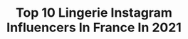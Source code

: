 ---
title: Top 10 Lingerie Instagram Influencers In France In 2021
description: >-
  Find top lingerie Instagram influencers in France in 2021. Most popular hashtags: #lingerie #frenchgirl #ootd #dress.
platform: Instagram
hits: 251
text_top: See the best Instagram accounts on inBeat.
text_bottom: Our platform has 251 Instagram influencers like this in France for you to pitch.
profiles:
  - username: "maritzaslan"
    fullname: >-
      Itsme_ninasky
    bio: >-
      ■ lingerie/swimwear/fashion ■ London 🇬🇧 Paris 🇫🇷 ■5”11 ■ ✉️maritzaslan@digicomevents.fr ■ Sueni Costa ♡
    location: "France"
    followers: 32921
    engagement: 778
    commentsToLikes: 0.037014
    id: ck5bxeg61nkez0i116o0z1ns6
    verified: false
    hashtags: "#iphonex, #loungeunderwear, #ohpollycollab, #curvygirl"
  - username: "charlottejaubert"
    fullname: >-
      Charlotte Jaubert
    bio: >-
      Co-Fondatrice @maison.marisuzi Costume de scène @insolitecreatur Professeur lingerie et MB @artesane_paris Auteure @mangoeditions
    location: "France"
    followers: 7360
    engagement: 681
    commentsToLikes: 0.090569
    id: ckf5qwni5anxk0j2331ovnm9l
    verified: false
    hashtags: "#atelier, #work, #coutureaddict, #charlottejaubert"
  - username: "monsieurjinggle"
    fullname: >-
      Baptiste Eymard |
    bio: >-
      ⛔ Collaboration ▪️ Lingerie & Nu @lecrayonnoir ▪️ Co-créateur @igersdrome ▪️ Valence 📍 ⬇️ DM pour info & séance
    location: "France"
    followers: 4439
    engagement: 1346
    commentsToLikes: 0.036873
    id: ck55o52fv7n170i11v6x9qqcl
    verified: false
    hashtags: ""
  - username: "misslegs.fr"
    fullname: >-
      MissLegs 👠
    bio: >-
      💗Nylon stockings.Sensuality.Lingerie.👠💗 Girl Next Door - Blogger, french Girl 🇫🇷 ©All 📷 are mine© Repost =Tag @ © - Respect 📝 for fans page My blog :
    location: "France"
    followers: 58674
    engagement: 346
    commentsToLikes: 0.034083
    id: ck55opn4a8uxc0i115m6ame0x
    verified: false
    hashtags: "#loveit, #ootd, #pinupgirl, #transparence"
  - username: "privatepleasurements"
    fullname: >-
      Private Pleasurements
    bio: >-
      Pleasurements lingerie collection: Wine Dine Sixty Nine #winedinesixtynine #pleasurements Shop via our InstaShop:
    location: "France"
    followers: 121329
    engagement: 108
    commentsToLikes: 0.006875
    id: ck5bxx4o4ol1e0i11nh3uamtw
    verified: false
    hashtags: "#bodylandscape, #romance, #sexywoman, #boudoir"
  - username: "marionmay"
    fullname: >-
      Marion May Lingerie
    bio: >-
      Ethical Lingerie brand - Orders in Oct 2020/ New Collection soon / Designed - Made in France /cook @marionmaykitchen / Co-organiser @residenceardente
    location: "France"
    followers: 8380
    engagement: 492
    commentsToLikes: 0.008493
    id: ck136lw0v74q60i19gkcbkfub
    verified: false
    hashtags: "#marionmaylingerie"
  - username: "unmissabl"
    fullname: >-
      Unmissabl 🎥
    bio: >-
      🎥 Youtuber 625k ♥️ Coach Love N°1 en France 📩 Business Contact : agency.matchme@gmail.com ━━━━━━━━━━━━━
    location: "France"
    followers: 149570
    engagement: 1093
    commentsToLikes: 0.022472
    id: ck9weo5g6l5cw0j78nvbr67vt
    verified: false
    hashtags: "#unmissabl, #instababe, #fitgirl, #model"
  - username: "paula_roide"
    fullname: >-
      Paula
    bio: >-
      Cooking account: @paella_roide 🇬🇶🇪🇸 22 yo
    location: "France"
    followers: 6115
    engagement: 1448
    commentsToLikes: 0.053640
    id: ck5hmhfidlyh10i11byu8tn33
    verified: false
    hashtags: "#outfitblog, #curlygirl, #fashionblogger, #lingeriesexy"
  - username: "laureenstn33"
    fullname: >-
      laureen.stn
    bio: >-
      21 yo 🌹 Bordeaux📍 Influenceuse/modèle 📸💄 @body.art33➡️ new account Je fais du bodyart, PAS DE NUDE Échange de pub/sfs 🌸 📩DM for collab.
    location: "France"
    followers: 30141
    engagement: 733
    commentsToLikes: 0.034658
    id: ck9hbsed5i8lf0j78u622mnjj
    verified: false
    hashtags: "#nofilter, #acceptationdesoi, #sexy, #glamour"
  - username: "mesbasetmoi"
    fullname: >-
      
    bio: >-
      “Il y a 2 choses qui sont sans limites: la féminité et les moyens d'en abuser.” 📷=ma propriété©! 🇫🇷Alsace🥨 ⚠️Respect⚠️ou🚫pas de msg privé! ⬇️Blog
    location: "France"
    followers: 35013
    engagement: 388
    commentsToLikes: 0.062015
    id: ck55oplm58uuu0i112w8454bn
    verified: false
    hashtags: "#cupidon, #sensualit, #talonaiguille, #talonhauts"
---